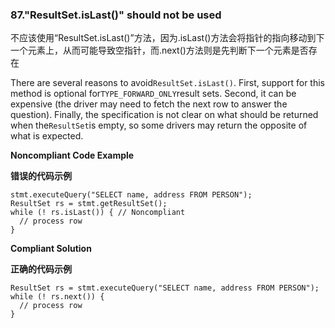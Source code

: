 ### 87."ResultSet.isLast()" should not be used

不应该使用“ResultSet.isLast()”方法，因为.isLast()方法会将指针的指向移动到下一个元素上，从而可能导致空指针，而.next()方法则是先判断下一个元素是否存在

There are several reasons to avoid`ResultSet.isLast()`. First, support for this method is optional for`TYPE_FORWARD_ONLY`result sets. Second, it can be expensive (the driver may need to fetch the next row to answer the question). Finally, the specification is not clear on what should be returned when the`ResultSet`is empty, so some drivers may return the opposite of what is expected.


**Noncompliant Code Example**

**错误的代码示例**

```
stmt.executeQuery("SELECT name, address FROM PERSON");
ResultSet rs = stmt.getResultSet();
while (! rs.isLast()) { // Noncompliant
  // process row
}
```

**Compliant Solution**

**正确的代码示例**


```
ResultSet rs = stmt.executeQuery("SELECT name, address FROM PERSON");
while (! rs.next()) {
  // process row
}
```